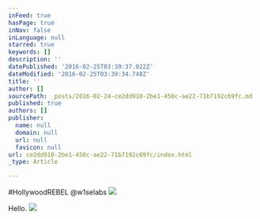 ```yaml
---
inFeed: true
hasPage: true
inNav: false
inLanguage: null
starred: true
keywords: []
description: ''
datePublished: '2016-02-25T03:39:37.022Z'
dateModified: '2016-02-25T03:39:34.748Z'
title: ''
author: []
sourcePath: _posts/2016-02-24-ce2dd910-2be1-450c-ae22-71b7192c69fc.md
published: true
authors: []
publisher:
  name: null
  domain: null
  url: null
  favicon: null
url: ce2dd910-2be1-450c-ae22-71b7192c69fc/index.html
_type: Article

---
```

\#HollywoodREBEL @w1selabs
![](https://the-grid-user-content.s3-us-west-2.amazonaws.com/74519c98-4d74-43bf-bb87-711dbed9dd92.jpg)

Hello.
![](https://s3-us-west-2.amazonaws.com/the-grid-img/p/2724b307ae095a2af955e2db465e7562fefb8007.png)